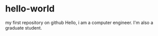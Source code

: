 # hello-world
my first repository on github
Hello, i am a computer engineer. I'm also a graduate student.
